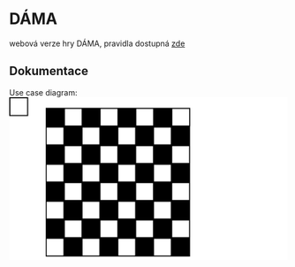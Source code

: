 # DÁMA
webová verze hry DÁMA, pravidla dostupná [zde](https://www.zatrolene-hry.cz/spolecenska-hra/dama-1517/)

## Dokumentace
Use case diagram:
![Obrázek](usecase.png)